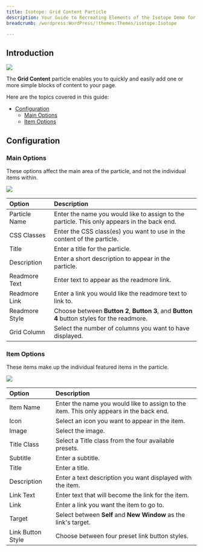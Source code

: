 ```yaml
---
title: Isotope: Grid Content Particle
description: Your Guide to Recreating Elements of the Isotope Demo for WordPress
breadcrumb: /wordpress:WordPress/!themes:Themes/isotope:Isotope

---
```


## Introduction

![](assets/particle_gridcontent1.jpeg)

The **Grid Content** particle enables you to quickly and easily add one or more simple blocks of content to your page.

Here are the topics covered in this guide:

* [Configuration](#configuration)
    - [Main Options](#main-options)
    - [Item Options](#item-options)

## Configuration

### Main Options 

These options affect the main area of the particle, and not the individual items within.

![](assets/particle_gridcontent2.jpeg)

| Option         | Description                                                                                 |
| :-----         | :-----                                                                                      |
| Particle Name  | Enter the name you would like to assign to the particle. This only appears in the back end. |
| CSS Classes    | Enter the CSS class(es) you want to use in the content of the particle.                     |
| Title          | Enter a title for the particle.                                                             |
| Description    | Enter a short description to appear in the particle.                                        |
| Readmore Text  | Enter text to appear as the readmore link.                                                  |
| Readmore Link  | Enter a link you would like the readmore text to link to.                                   |
| Readmore Style | Choose between **Button 2**, **Button 3**, and **Button 4** button styles for the readmore. |
| Grid Column    | Select the number of columns you want to have displayed.                                    |

### Item Options

These items make up the individual featured items in the particle.

![](assets/particle_gridcontent3.jpeg)

| Option            | Description                                                                             |
| :-----            | :-----                                                                                  |
| Item Name         | Enter the name you would like to assign to the item. This only appears in the back end. |
| Icon              | Select an icon you want to appear in the item.                                          |
| Image             | Select the image.                                                                       |
| Title Class       | Select a Title class from the four available presets.                                   |
| Subtitle          | Enter a subtitle.                                                                       |
| Title             | Enter a title.                                                                          |
| Description       | Enter a text description you want displayed with the item.                              |
| Link Text         | Enter text that will become the link for the item.                                      |
| Link              | Enter a link you want the item to go to.                                                |
| Target            | Select between **Self** and **New Window** as the link's target.                        |
| Link Button Style | Choose between four preset link button styles.                                          |

